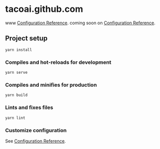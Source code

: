 # tacoai.github.com
www [Configuration Reference](https://tacoai.netlify.app).
coming soon on [Configuration Reference](https://tacoai.com).

## Project setup
```
yarn install
```

### Compiles and hot-reloads for development
```
yarn serve
```

### Compiles and minifies for production
```
yarn build
```

### Lints and fixes files
```
yarn lint
```

### Customize configuration
See [Configuration Reference](https://cli.vuejs.org/config/).
